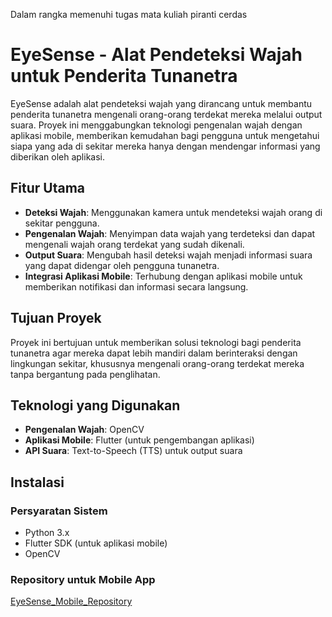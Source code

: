 Dalam rangka memenuhi tugas mata kuliah piranti cerdas

# EyeSense - Alat Pendeteksi Wajah untuk Penderita Tunanetra

EyeSense adalah alat pendeteksi wajah yang dirancang untuk membantu penderita tunanetra mengenali orang-orang terdekat mereka melalui output suara. Proyek ini menggabungkan teknologi pengenalan wajah dengan aplikasi mobile, memberikan kemudahan bagi pengguna untuk mengetahui siapa yang ada di sekitar mereka hanya dengan mendengar informasi yang diberikan oleh aplikasi.

## Fitur Utama

- **Deteksi Wajah**: Menggunakan kamera untuk mendeteksi wajah orang di sekitar pengguna.
- **Pengenalan Wajah**: Menyimpan data wajah yang terdeteksi dan dapat mengenali wajah orang terdekat yang sudah dikenali.
- **Output Suara**: Mengubah hasil deteksi wajah menjadi informasi suara yang dapat didengar oleh pengguna tunanetra.
- **Integrasi Aplikasi Mobile**: Terhubung dengan aplikasi mobile untuk memberikan notifikasi dan informasi secara langsung.

## Tujuan Proyek

Proyek ini bertujuan untuk memberikan solusi teknologi bagi penderita tunanetra agar mereka dapat lebih mandiri dalam berinteraksi dengan lingkungan sekitar, khususnya mengenali orang-orang terdekat mereka tanpa bergantung pada penglihatan.

## Teknologi yang Digunakan

- **Pengenalan Wajah**: OpenCV
- **Aplikasi Mobile**: Flutter (untuk pengembangan aplikasi)
- **API Suara**: Text-to-Speech (TTS) untuk output suara

## Instalasi

### Persyaratan Sistem

- Python 3.x
- Flutter SDK (untuk aplikasi mobile)
- OpenCV

### Repository untuk Mobile App

[EyeSense_Mobile_Repository](https://github.com/Luthfiashofaa/EyeSense)

